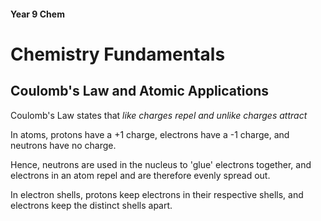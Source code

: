 <head>
  <title>Yr 9 Chem: Chemistry Fundamentals</title>
</head>

#### Year 9 Chem

# Chemistry Fundamentals

## Coulomb's Law and Atomic Applications

Coulomb's Law states that *like charges repel and unlike charges attract*  

In atoms, protons have a +1 charge, electrons have a -1 charge, and neutrons have no charge.  

Hence, neutrons are used in the nucleus to 'glue' electrons together, and electrons in an atom repel and are therefore evenly spread out.  

In electron shells, protons keep electrons in their respective shells, and electrons keep the distinct shells apart.  
